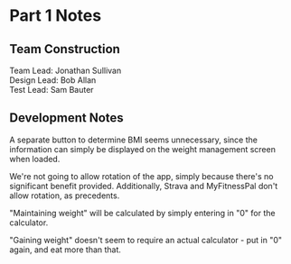 # Part 1 Notes

## Team Construction
Team Lead:  Jonathan Sullivan  
Design Lead:  Bob Allan  
Test Lead:  Sam Bauter  

## Development Notes  
A separate button to determine BMI seems unnecessary, since the information can simply be displayed on the weight management screen when loaded.  

We're not going to allow rotation of the app, simply because there's no significant benefit provided.  Additionally, Strava and MyFitnessPal don't allow rotation, as precedents.  

"Maintaining weight" will be calculated by simply entering in "0" for the calculator.  

"Gaining weight" doesn't seem to require an actual calculator - put in "0" again, and eat more than that.  